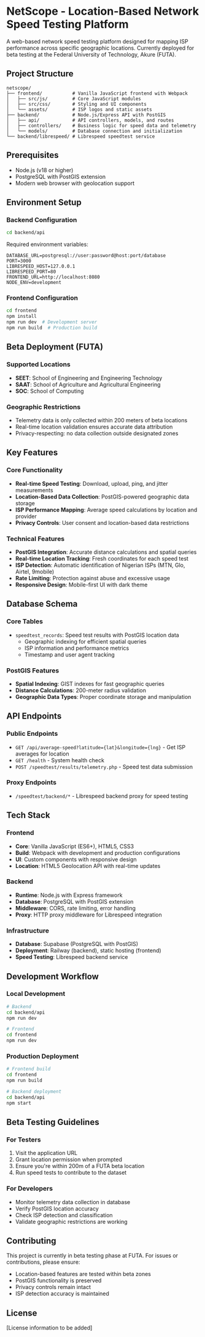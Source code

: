# NetScope - Location-Based Network Speed Testing Platform

A web-based network speed testing platform designed for mapping ISP performance across specific geographic locations. Currently deployed for beta testing at the Federal University of Technology, Akure (FUTA).

## Project Structure

```
netscope/
├── frontend/           # Vanilla JavaScript frontend with Webpack
│   ├── src/js/         # Core JavaScript modules
│   ├── src/css/        # Styling and UI components
│   └── assets/         # ISP logos and static assets
├── backend/            # Node.js/Express API with PostGIS
│   ├── api/            # API controllers, models, and routes
│   ├── controllers/    # Business logic for speed data and telemetry
│   └── models/         # Database connection and initialization
└── backend/librespeed/ # Librespeed speedtest service
```

## Prerequisites

- Node.js (v18 or higher)
- PostgreSQL with PostGIS extension
- Modern web browser with geolocation support

## Environment Setup

### Backend Configuration
```bash
cd backend/api
```

Required environment variables:
```env
DATABASE_URL=postgresql://user:password@host:port/database
PORT=3000
LIBRESPEED_HOST=127.0.0.1
LIBRESPEED_PORT=80
FRONTEND_URL=http://localhost:8080
NODE_ENV=development
```

### Frontend Configuration
```bash
cd frontend
npm install
npm run dev  # Development server
npm run build  # Production build
```

## Beta Deployment (FUTA)

### Supported Locations
- **SEET**: School of Engineering and Engineering Technology
- **SAAT**: School of Agriculture and Agricultural Engineering  
- **SOC**: School of Computing

### Geographic Restrictions
- Telemetry data is only collected within 200 meters of beta locations
- Real-time location validation ensures accurate data attribution
- Privacy-respecting: no data collection outside designated zones

## Key Features

### Core Functionality
- **Real-time Speed Testing**: Download, upload, ping, and jitter measurements
- **Location-Based Data Collection**: PostGIS-powered geographic data storage
- **ISP Performance Mapping**: Average speed calculations by location and provider
- **Privacy Controls**: User consent and location-based data restrictions

### Technical Features
- **PostGIS Integration**: Accurate distance calculations and spatial queries
- **Real-time Location Tracking**: Fresh coordinates for each speed test
- **ISP Detection**: Automatic identification of Nigerian ISPs (MTN, Glo, Airtel, 9mobile)
- **Rate Limiting**: Protection against abuse and excessive usage
- **Responsive Design**: Mobile-first UI with dark theme

## Database Schema

### Core Tables
- `speedtest_records`: Speed test results with PostGIS location data
  - Geographic indexing for efficient spatial queries
  - ISP information and performance metrics
  - Timestamp and user agent tracking

### PostGIS Features
- **Spatial Indexing**: GIST indexes for fast geographic queries
- **Distance Calculations**: 200-meter radius validation
- **Geographic Data Types**: Proper coordinate storage and manipulation

## API Endpoints

### Public Endpoints
- `GET /api/average-speed?latitude={lat}&longitude={lng}` - Get ISP averages for location
- `GET /health` - System health check
- `POST /speedtest/results/telemetry.php` - Speed test data submission

### Proxy Endpoints
- `/speedtest/backend/*` - Librespeed backend proxy for speed testing

## Tech Stack

### Frontend
- **Core**: Vanilla JavaScript (ES6+), HTML5, CSS3
- **Build**: Webpack with development and production configurations
- **UI**: Custom components with responsive design
- **Location**: HTML5 Geolocation API with real-time updates

### Backend
- **Runtime**: Node.js with Express framework
- **Database**: PostgreSQL with PostGIS extension
- **Middleware**: CORS, rate limiting, error handling
- **Proxy**: HTTP proxy middleware for Librespeed integration

### Infrastructure
- **Database**: Supabase (PostgreSQL with PostGIS)
- **Deployment**: Railway (backend), static hosting (frontend)
- **Speed Testing**: Librespeed backend service

## Development Workflow

### Local Development
```bash
# Backend
cd backend/api
npm run dev

# Frontend  
cd frontend
npm run dev
```

### Production Deployment
```bash
# Frontend build
cd frontend
npm run build

# Backend deployment
cd backend/api
npm start
```

## Beta Testing Guidelines

### For Testers
1. Visit the application URL
2. Grant location permission when prompted
3. Ensure you're within 200m of a FUTA beta location
4. Run speed tests to contribute to the dataset

### For Developers
- Monitor telemetry data collection in database
- Verify PostGIS location accuracy
- Check ISP detection and classification
- Validate geographic restrictions are working

## Contributing

This project is currently in beta testing phase at FUTA. For issues or contributions, please ensure:
- Location-based features are tested within beta zones
- PostGIS functionality is preserved
- Privacy controls remain intact
- ISP detection accuracy is maintained

## License

[License information to be added]
